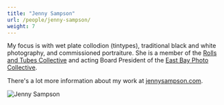 ```yaml
---
title: "Jenny Sampson"
url: /people/jenny-sampson/
weight: 7
---
```


My focus is with wet plate collodion (tintypes), traditional black and white photography, and commissioned portraiture. She is a member of the [Rolls and Tubes Collective](https://www.instagram.com/rolls_and_tubes/) and acting Board President of the [East Bay Photo Collective](https://www.ebpco.org/).

There's a lot more information about my work at [jennysampson.com](https://jennysampson.com).

![Jenny Sampson](/images/jenny/jenny.jpg)
